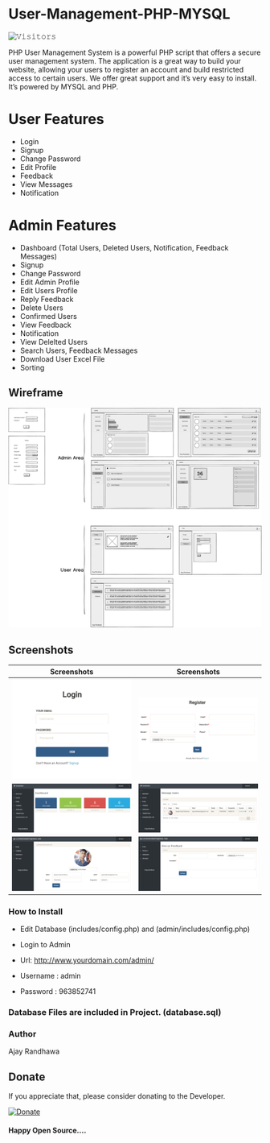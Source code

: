 # User-Management-PHP-MYSQL

![𝚅𝚒𝚜𝚒𝚝𝚘𝚛𝚜](https://visitor-badge.laobi.icu/badge?page_id=ajayrandhawa.Cryptolocker&title=Visitor )


PHP User Management System is a powerful PHP script that offers a secure user management system. The application is a great way to build your website, allowing your users to register an account and build restricted access to certain users. We offer great support and it’s very easy to install. It’s powered by MYSQL and PHP.

# User Features

* Login
* Signup
* Change Password
* Edit Profile
* Feedback
* View Messages
* Notification

# Admin Features

* Dashboard (Total Users, Deleted Users, Notification, Feedback Messages)
* Signup
* Change Password
* Edit Admin Profile
* Edit Users Profile
* Reply Feedback
* Delete Users
* Confirmed Users
* View Feedback
* Notification
* View Delelted Users
* Search Users, Feedback Messages
* Download User Excel File 
* Sorting 

## Wireframe

 <img src="/Sc/wireframe.png">

## Screenshots

| Screenshots  | Screenshots |
| ------------- | ------------- |
| <img src="/Sc/1.PNG"> | <img src="/Sc/2.PNG"> |
| <img src="/Sc/3.PNG"> | <img src="/Sc/4.PNG"> |
| <img src="/Sc/5.PNG"> | <img src="/Sc/6.PNG"> |

### How to Install

* Edit Database (includes/config.php) and (admin/includes/config.php)

* Login to Admin
* Url: http://www.yourdomain.com/admin/
* Username : admin
* Password : 963852741

### Database Files are included in Project. (database.sql)

### Author

Ajay Randhawa

 ## Donate
If you appreciate that, please consider donating to the Developer.

[![Donate](https://cdn.pbrd.co/images/HyQFKkP.png)](https://www.paypal.me/ajayrandhawa) 

#### Happy Open Source....



